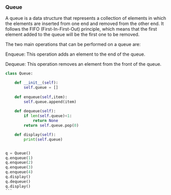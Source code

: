### Queue 
A queue is a data structure that represents a collection of elements in which the elements are inserted from one end and removed from the other end. 
It follows the FIFO (First-In-First-Out) principle, which means that the first element added to the queue will be the first one to be removed.

The two main operations that can be performed on a queue are:

Enqueue: This operation adds an element to the end of the queue.

Dequeue: This operation removes an element from the front of the queue.

````python
class Queue:

    def __init__(self):
        self.queue = []
    
    def enqueue(self,item):
        self.queue.append(item)
    
    def dequeue(self):
        if len(self.queue)<1:
            return None
        return self.queue.pop(0)

    def display(self):
        print(self.queue)


q = Queue()
q.enqueue(1)
q.enqueue(2)
q.enqueue(3)
q.enqueue(4)
q.display()
q.dequeue()
q.display()
```
